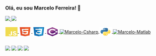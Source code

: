 ### Olá, eu sou Marcelo Ferreira! 👋


<div align="left">
  <a href="https://github.com/mfmjr">
  <img height="170em" src="https://github-readme-stats.vercel.app/api?username=mfmjr&show_icons=true&theme=aura&include_all_commits=true&count_private=true"/>
  <img height="170em" src="https://github-readme-stats.vercel.app/api/top-langs/?username=mfmjr&layout=compact&langs_count=7&theme=aura"/>
    
</div>
  
   <div style="display: inline_block"><br>
  <img align="center" alt="Marcelo-Js" height="30" width="40" src="https://raw.githubusercontent.com/devicons/devicon/master/icons/javascript/javascript-plain.svg">
  <img align="center" alt="Marcelo-HTML" height="30" width="40" src="https://raw.githubusercontent.com/devicons/devicon/master/icons/html5/html5-original.svg">
  <img align="center" alt="Marcelo-CSS" height="30" width="40" src="https://raw.githubusercontent.com/devicons/devicon/master/icons/css3/css3-original.svg">
  <img align="center" alt="Marcelo-Csharp" height="30" width="40" src="https://raw.githubusercontent.com/devicons/devicon/master/icons/csharp/csharp-original.svg">
  <img align="center" alt="Marcelo-Csharp" height="30" width="40" src="https://cdn.jsdelivr.net/gh/devicons/devicon/icons/cplusplus/cplusplus-original.svg">
  <img align="center" alt="Marcelo-Python" height="30" width="40" src="https://raw.githubusercontent.com/devicons/devicon/master/icons/python/python-original.svg">
  <img align="center" alt="Marcelo-Matlab" height="30" width="40" src="https://cdn.jsdelivr.net/gh/devicons/devicon/icons/matlab/matlab-original.svg">
    
 ##
<div> 
  <a href="https://www.linkedin.com/in/marcelo-ferreira-mota-j%C3%BAnior-195b0983/" rev="_next" target="_blank"><img src="https://img.shields.io/badge/-LinkedIn-%230077B5?style=for-the-badge&logo=linkedin&logoColor=white" target="_blank"></a> 
  <a href="https://instagram.com/mfmj_" target="_blank"><img src="https://img.shields.io/badge/-Instagram-%23E4405F?style=for-the-badge&logo=instagram&logoColor=white" target="_blank"></a> 	
  <a href="https://www.youtube.com/channel/UCP-dpseDRWMDosY8hRitnTQ" target="_blank"><img src="https://img.shields.io/badge/YouTube-FF0000?style=for-the-badge&logo=youtube&logoColor=white" target="_blank"></a>
  <a href = "mailto:marcelojuunior91@gmail.com"><img src="https://img.shields.io/badge/-Gmail-%23333?style=for-the-badge&logo=gmail&logoColor=white" target="_blank"></a>

  
<!--
**mfmjr/mfmjr** is a ✨ _special_ ✨ repository because its `README.md` (this file) appears on your GitHub profile.

Here are some ideas to get you started:

- 🔭 I’m currently working on ...
- 🌱 I’m currently learning ...
- 👯 I’m looking to collaborate on ...
- 🤔 I’m looking for help with ...
- 💬 Ask me about ...
- 📫 How to reach me: ...
- 😄 Pronouns: ...
- ⚡ Fun fact: ...
-->
